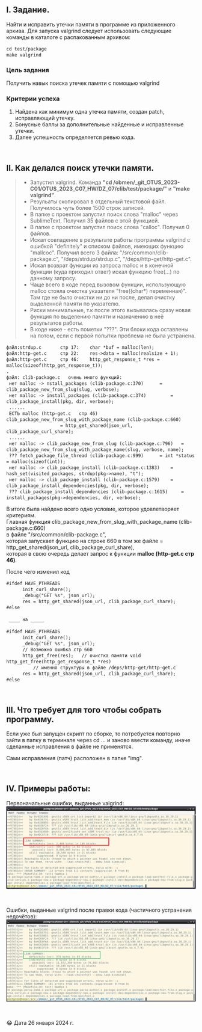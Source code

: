 ## I. Задание.

Найти и исправить утечки памяти в программе из приложенного архива. 
Для запуска valgrind следует использовать следующие команды в каталоге с распакованным архивом:

```
cd test/package
make valgrind
```

### Цель задания
Получить навык поиска утечек памяти с помощью valgrind

### Критерии успеха
1. Найдена как минимум одна утечка памяти, создан patch, исправляющий утечку.
2. Бонусные баллы за дополнительные найденные и исправленные утечки.
3. Далее успешность определяется ревью кода.

<p> &nbsp; </p> 


## II. Как делался поиск утечки памяти.

> * Запустил valgrind. Команда **"cd /obmen/_git_OTUS_2023-C01/OTUS_2023_C07_HW/DZ_07/clib/test/package/"** и **"make valgrind"**. 
> * Резульаты скопировал в отдельный текстовой файл. Получилось чуть более 1500 строк записей.
> * В папке с проектом запустил поиск слова "malloc" через SublimeText. Получил 35 файлов с этой функцией.
> * В папке с проектом запустил поиск слова "calloc". Получил 0 файлов.
> * Искал совпадение в результате работы программы valgrind с ошибкой "definitely" и списком файлов, имеющих функцию "mallcoc". Получил всего 3 файла: "/src/common/clib-package.c", "/deps/strdup/strdup.c", "/deps/http-get/http-get.c".
> * Искал возврат функции из запроса malloc и в конечной функции (куда приходил ответ) искал функцию free(...) по данному запросу.
> * Чаще всего в коде перед вызовом функции, использующую mallco стояла очистка указателя "free((char*) переменная)". Там где не было очистки ни до ни после, делал очистку выделенной памяти по указателю.
> * Риски минимальные, т.к после этого вызывалась сразу новая функция по выделению памяти и назначению в неё результатов работы.
> * В коде ниже - есть пометки "???". Эти блоки кода оставлены на потом, если с первой попытки проблема не была устранена.


```
файл:strdup.c  		стр 17:    char *buf = malloc(len);
файл:http-get.c  	стр 22:    res->data = malloc(realsize + 1);
файл:http-get.c  	стр 46:    http_get_response_t *res = malloc(sizeof(http_get_response_t));
.
файл: clib-package.c   очень много функций:
 нет malloc -> nstall_packages (clib-package.c:370)		 = clib_package_new_from_slug(slug, verbose);
 нет malloc -> install_packages (clib-package.c:374)		 = clib_package_install(pkg, dir, verbose);
 ......
 ЕСТЬ malloc (http-get.c   стр 46)	clib_package_new_from_slug_with_package_name (clib-package.c:660) 
 					= http_get_shared(json_url, clib_package_curl_share);
 ......
 нет malloc -> clib_package_new_from_slug (clib-package.c:796)	 = clib_package_new_from_slug_with_package_name(slug, verbose, name);
 ??? fetch_package_file_thread (clib-package.c:999)		 = int *status = malloc(sizeof(int));
 нет malloc -> clib_package_install (clib-package.c:1383)	 = hash_set(visited_packages, strdup(pkg->name), "t");
 нет malloc -> clib_package_install (clib-package.c:1579)	 = clib_package_install_dependencies(pkg, dir, verbose); 
 ??? clib_package_install_dependencies (clib-package.c:1615)     = install_packages(pkg->dependencies, dir, verbose);
```
В итоге была найдено всего одно условие, которое удовлетворяет критериям. \
Главная функция clib_package_new_from_slug_with_package_name (clib-package.c:660) \
в файле "/src/common/clib-package.c", \
которая запускает функцию на строке 660 в том же файле = http_get_shared(json_url, clib_package_curl_share), \
которая в свою очередь делает запрос к функции **malloc (http-get.c   стр 46)**.

После чего изменил код 

```
#ifdef HAVE_PTHREADS
      init_curl_share();
      _debug("GET %s", json_url);
      res = http_get_shared(json_url, clib_package_curl_share);
#else

 ____ на _____
 
#ifdef HAVE_PTHREADS
      init_curl_share();
      _debug("GET %s", json_url);	
      // Возможно ошибка стр 660
      http_get_free(res);   // очистка памяти void http_get_free(http_get_response_t *res)  
	      // именно структуры в файле /deps/http-get/http-get.c
      res = http_get_shared(json_url, clib_package_curl_share);
#else
```

<p> &nbsp; </p> 


## III. Что требует для того чтобы собрать программу.

Если уже был запущен скрипт по сборке, то потребуется повторно зайти в папку в терминале через cd ... и заново ввести команду, иначе сделанные исправления в файле не применятся.

Сами исправления (патч) расположен в папке "img".

<p> &nbsp; </p> 


## IV. Примеры работы:

Первоначальные ошибки, выданные valgrind:
![Первоначальные ошибки, выданные valgrind](https://github.com/Sartakov-Aleksey/OTUS_2023_C07_HW/blob/main/DZ_07/img/all_error.png)

<p> &nbsp; </p> 

Ошибки, выданные valgrind после правки кода (частичного устранения недочётов):
![После частичного удаления недочётов](https://github.com/Sartakov-Aleksey/OTUS_2023_C07_HW/blob/main/DZ_07/img/delete_error.png)

<p> &nbsp; </p> 

😂 Дата 26 января 2024 г.

<p> &nbsp; </p> 
